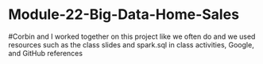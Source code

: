 # Module-22-Big-Data-Home-Sales
#Corbin and I worked together on this project like we often do and we used resources such as the class slides and spark.sql in class activities, Google, and GitHub references
